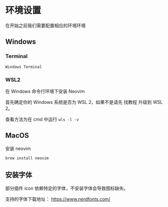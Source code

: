 # 环境设置

在开始之前我们需要配置相应的环境环境

## Windows

### Terminal

`Windows Terminal`

### WSL2

在 Windows 命令行环境下安装 Neovim

首先确定你的 Windows 系统是否为 WSL 2，如果不是请先 找教程 升级到 WSL 2。

查看方法为在 cmd 中运行 `wls -l -v`

## MacOS

安装 neovim

```shell
brew install neovim
```

## 安装字体

部分插件 icon 依赖特定的字体，不安装字体会导致图标缺失。

支持的字体下载地址： <https://www.nerdfonts.com/>
